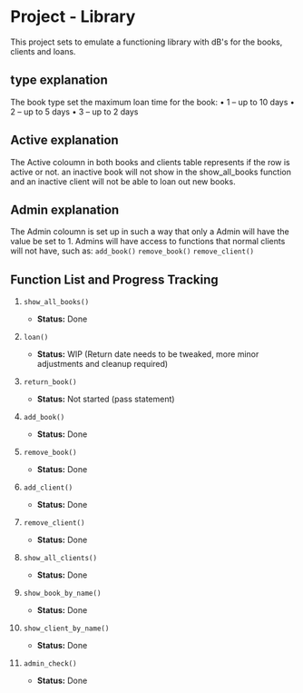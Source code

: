 # Project - Library
   This project sets to emulate a functioning library with dB's for the books, clients and loans.

## type explanation
   The book type set the maximum loan time for the book: 
    • 1 – up to 10 days 
    • 2 – up to 5 days 
    • 3 – up to 2 days
## Active explanation 
   The Active coloumn in both books and clients table represents if the row is active or not. an inactive book will not show in the show_all_books function
   and an inactive client will not be able to loan out new books.

## Admin explanation
   The Admin coloumn is set up in such a way that only a Admin will have the value be set to 1. Admins will have access to functions that normal clients will not have, such as:
   `add_book()`
   `remove_book()`
   `remove_client()`

## Function List and Progress Tracking

1. `show_all_books()`
   - **Status:** Done

2. `loan()`
   - **Status:** WIP (Return date needs to be tweaked, more minor adjustments and cleanup required)

3. `return_book()`
   - **Status:** Not started (pass statement)

4. `add_book()`
   - **Status:** Done

5. `remove_book()`
   - **Status:** Done

6. `add_client()`
   - **Status:** Done
7. `remove_client()`
   - **Status:** Done

8. `show_all_clients()`
   - **Status:** Done

9. `show_book_by_name()`
   - **Status:** Done

10. `show_client_by_name()`
    - **Status:** Done

11. `admin_check()`
    - **Status:** Done